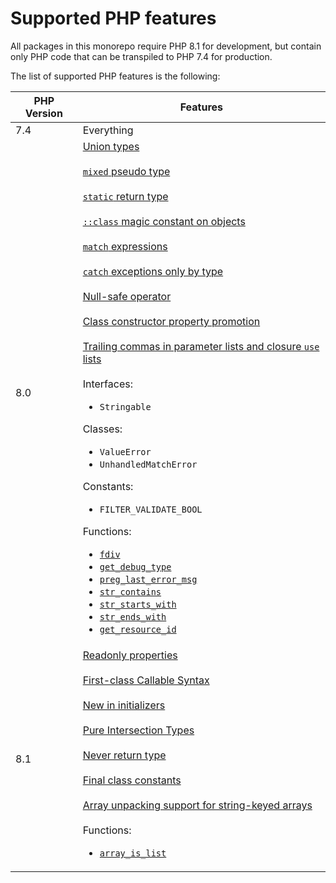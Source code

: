 # Supported PHP features

All packages in this monorepo require PHP 8.1 for development, but contain only PHP code that can be transpiled to PHP 7.4 for production.

The list of supported PHP features is the following:

| PHP Version | Features |
| --- | --- |
| 7.4 | Everything |
| 8.0 | [Union types](https://php.watch/versions/8.0/union-types)<br/><br/>[`mixed` pseudo type](https://php.watch/versions/8.0/mixed-type)<br/><br/>[`static` return type](https://php.watch/versions/8.0/static-return-type)<br/><br/>[`::class` magic constant on objects](https://php.watch/versions/8.0/class-constant-on-objects)<br/><br/>[`match` expressions](https://php.watch/versions/8.0/match-expression)<br/><br/>[`catch` exceptions only by type](https://php.watch/versions/8.0/catch-exception-type)<br/><br/>[Null-safe operator](https://php.watch/versions/8.0/null-safe-operator)<br/><br/>[Class constructor property promotion](https://php.watch/versions/8.0/constructor-property-promotion)<br/><br/>[Trailing commas in parameter lists and closure `use` lists](https://php.watch/versions/8.0/trailing-comma-parameter-use-list)<br/><br/>Interfaces:<ul><li>`Stringable`</li></ul>Classes:<ul><li>`ValueError`</li><li>`UnhandledMatchError`</li></ul>Constants:<ul><li>`FILTER_VALIDATE_BOOL`</li></ul>Functions:<ul><li>[`fdiv`](https://php.net/fdiv)</li><li>[`get_debug_type`](https://php.net/get_debug_type)</li><li>[`preg_last_error_msg`](https://php.net/preg_last_error_msg)</li><li>[`str_contains`](https://php.net/str_contains)</li><li>[`str_starts_with`](https://php.net/str_starts_with)</li><li>[`str_ends_with`](https://php.net/str_ends_with)</li><li>[`get_resource_id`](https://php.net/get_resource_id)</li></ul> |
| 8.1 | [Readonly properties](https://www.php.net/manual/en/language.oop5.properties.php#language.oop5.properties.readonly-properties)<br/><br/>[First-class Callable Syntax](https://www.php.net/manual/en/functions.first_class_callable_syntax.php)<br/><br/>[New in initializers](https://wiki.php.net/rfc/new_in_initializers)<br/><br/>[Pure Intersection Types](https://www.php.net/manual/en/language.types.declarations.php#language.types.declarations.composite.intersection)<br/><br/>[Never return type](https://www.php.net/manual/en/language.types.declarations.php#language.types.declarations.never)<br/><br/>[Final class constants](https://www.php.net/manual/en/language.oop5.final.php#language.oop5.final.example.php81)<br/><br/><!--[Explicit Octal numeral notation](https://www.php.net/manual/en/migration81.new-features.php#migration81.new-features.core.octal-literal-prefix)<br/><br/>-->[Array unpacking support for string-keyed arrays](https://www.php.net/manual/en/language.types.array.php#language.types.array.unpacking)<br/><br/>Functions:<ul><li>[`array_is_list`](https://www.php.net/manual/en/function.array-is-list.php)</li></ul> |
